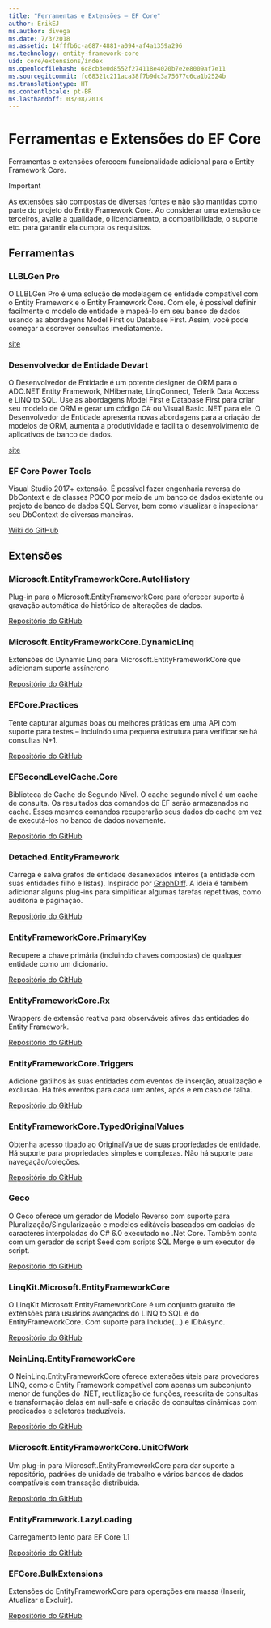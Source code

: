 ```yaml
---
title: "Ferramentas e Extensões – EF Core"
author: ErikEJ
ms.author: divega
ms.date: 7/3/2018
ms.assetid: 14fffb6c-a687-4881-a094-af4a1359a296
ms.technology: entity-framework-core
uid: core/extensions/index
ms.openlocfilehash: 6c8cb3e0d8552f274118e4020b7e2e8009af7e11
ms.sourcegitcommit: fc68321c211aca38f7b9dc3a75677c6ca1b2524b
ms.translationtype: HT
ms.contentlocale: pt-BR
ms.lasthandoff: 03/08/2018
---
```

# <a name="ef-core-tools--extensions"></a>Ferramentas e Extensões do EF Core

Ferramentas e extensões oferecem funcionalidade adicional para o Entity Framework Core.

> [!IMPORTANT]  
> As extensões são compostas de diversas fontes e não são mantidas como parte do projeto do Entity Framework Core. Ao considerar uma extensão de terceiros, avalie a qualidade, o licenciamento, a compatibilidade, o suporte etc. para garantir ela cumpra os requisitos.

## <a name="tools"></a>Ferramentas

### <a name="llblgen-pro"></a>LLBLGen Pro

O LLBLGen Pro é uma solução de modelagem de entidade compatível com o Entity Framework e o Entity Framework Core. Com ele, é possível definir facilmente o modelo de entidade e mapeá-lo em seu banco de dados usando as abordagens Model First ou Database First. Assim, você pode começar a escrever consultas imediatamente.

[site](https://www.llblgen.com/)

### <a name="devart-entity-developer"></a>Desenvolvedor de Entidade Devart

O Desenvolvedor de Entidade é um potente designer de ORM para o ADO.NET Entity Framework, NHibernate, LinqConnect, Telerik Data Access e LINQ to SQL. Use as abordagens Model First e Database First para criar seu modelo de ORM e gerar um código C# ou Visual Basic .NET para ele. O Desenvolvedor de Entidade apresenta novas abordagens para a criação de modelos de ORM, aumenta a produtividade e facilita o desenvolvimento de aplicativos de banco de dados.

[site](https://www.devart.com/entitydeveloper/)

### <a name="ef-core-power-tools"></a>EF Core Power Tools

Visual Studio 2017+ extensão. É possível fazer engenharia reversa do DbContext e de classes POCO por meio de um banco de dados existente ou projeto de banco de dados SQL Server, bem como visualizar e inspecionar seu DbContext de diversas maneiras.

[Wiki do GitHub](https://github.com/ErikEJ/SqlCeToolbox/wiki/EF-Core-Power-Tools)

## <a name="extensions"></a>Extensões

### <a name="microsoftentityframeworkcoreautohistory"></a>Microsoft.EntityFrameworkCore.AutoHistory

Plug-in para o Microsoft.EntityFrameworkCore para oferecer suporte à gravação automática do histórico de alterações de dados.

[Repositório do GitHub](https://github.com/Arch/AutoHistory/)

### <a name="microsoftentityframeworkcoredynamiclinq"></a>Microsoft.EntityFrameworkCore.DynamicLinq

Extensões do Dynamic Linq para Microsoft.EntityFrameworkCore que adicionam suporte assíncrono

 [Repositório do GitHub](https://github.com/StefH/System.Linq.Dynamic.Core/)

### <a name="efcorepractices"></a>EFCore.Practices

Tente capturar algumas boas ou melhores práticas em uma API com suporte para testes – incluindo uma pequena estrutura para verificar se há consultas N+1.

[Repositório do GitHub](https://github.com/riezebosch/efcore-practices/tree/master/src/EFCore.Practices/)

### <a name="efsecondlevelcachecore"></a>EFSecondLevelCache.Core

Biblioteca de Cache de Segundo Nível. O cache segundo nível é um cache de consulta. Os resultados dos comandos do EF serão armazenados no cache. Esses mesmos comandos recuperarão seus dados do cache em vez de executá-los no banco de dados novamente.

[Repositório do GitHub](https://github.com/VahidN/EFSecondLevelCache.Core/)

### <a name="detachedentityframework"></a>Detached.EntityFramework

Carrega e salva grafos de entidade desanexados inteiros (a entidade com suas entidades filho e listas). Inspirado por [GraphDiff](https://github.com/refactorthis/GraphDiff/). A ideia é também adicionar alguns plug-ins para simplificar algumas tarefas repetitivas, como auditoria e paginação.

[Repositório do GitHub](https://github.com/leonardoporro/Detached/)

### <a name="entityframeworkcoreprimarykey"></a>EntityFrameworkCore.PrimaryKey

Recupere a chave primária (incluindo chaves compostas) de qualquer entidade como um dicionário.

[Repositório do GitHub](https://github.com/NickStrupat/EntityFramework.PrimaryKey/)

### <a name="entityframeworkcorerx"></a>EntityFrameworkCore.Rx

Wrappers de extensão reativa para observáveis ativos das entidades do Entity Framework.

[Repositório do GitHub](https://github.com/NickStrupat/EntityFramework.Rx/)

### <a name="entityframeworkcoretriggers"></a>EntityFrameworkCore.Triggers

Adicione gatilhos às suas entidades com eventos de inserção, atualização e exclusão. Há três eventos para cada um: antes, após e em caso de falha.

[Repositório do GitHub](https://github.com/NickStrupat/EntityFramework.Triggers/)

### <a name="entityframeworkcoretypedoriginalvalues"></a>EntityFrameworkCore.TypedOriginalValues

Obtenha acesso tipado ao OriginalValue de suas propriedades de entidade. Há suporte para propriedades simples e complexas. Não há suporte para navegação/coleções.

[Repositório do GitHub](https://github.com/NickStrupat/EntityFramework.TypedOriginalValues/)

### <a name="geco"></a>Geco

O Geco oferece um gerador de Modelo Reverso com suporte para Pluralização/Singularização e modelos editáveis baseados em cadeias de caracteres interpoladas do C# 6.0 executado no .Net Core. Também conta com um gerador de script Seed com scripts SQL Merge e um executor de script.

[Repositório do GitHub](https://github.com/iQuarc/Geco)

### <a name="linqkitmicrosoftentityframeworkcore"></a>LinqKit.Microsoft.EntityFrameworkCore

O LinqKit.Microsoft.EntityFrameworkCore é um conjunto gratuito de extensões para usuários avançados do LINQ to SQL e do EntityFrameworkCore. Com suporte para Include(...) e IDbAsync.

[Repositório do GitHub](https://github.com/scottksmith95/LINQKit/)

### <a name="neinlinqentityframeworkcore"></a>NeinLinq.EntityFrameworkCore

O NeinLinq.EntityFrameworkCore oferece extensões úteis para provedores LINQ, como o Entity Framework compatível com apenas um subconjunto menor de funções do .NET, reutilização de funções, reescrita de consultas e transformação delas em null-safe e criação de consultas dinâmicas com predicados e seletores traduzíveis.

[Repositório do GitHub](https://github.com/axelheer/nein-linq/)

### <a name="microsoftentityframeworkcoreunitofwork"></a>Microsoft.EntityFrameworkCore.UnitOfWork

Um plug-in para Microsoft.EntityFrameworkCore para dar suporte a repositório, padrões de unidade de trabalho e vários bancos de dados compatíveis com transação distribuída.

[Repositório do GitHub](https://github.com/Arch/UnitOfWork/)

### <a name="entityframeworklazyloading"></a>EntityFramework.LazyLoading

Carregamento lento para EF Core 1.1

[Repositório do GitHub](https://github.com/darxis/EntityFramework.LazyLoading)

### <a name="efcorebulkextensions"></a>EFCore.BulkExtensions

Extensões do EntityFrameworkCore para operações em massa (Inserir, Atualizar e Excluir).

[Repositório do GitHub](https://github.com/borisdj/EFCore.BulkExtensions)
